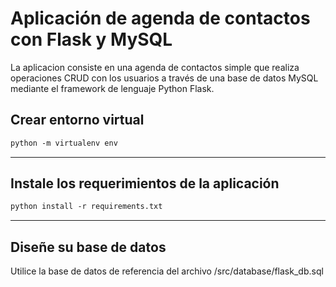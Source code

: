 # Aplicación de agenda de contactos con Flask y MySQL

La aplicacion consiste en una agenda de contactos simple que realiza operaciones CRUD con los usuarios a través de una base de datos MySQL mediante el framework de lenguaje Python Flask.

## Crear entorno virtual

```txt
python -m virtualenv env
```
___
## Instale los requerimientos de la aplicación

```txt
python install -r requirements.txt
```
___
## Diseñe su base de datos

Utilice la base de datos de referencia del archivo /src/database/flask_db.sql
